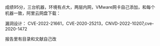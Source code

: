 成绩95分，三台机器，环境有点大，两层内网，VMware网卡自己添加，和每个机器一致，阿里云网盘下载：

漏洞设计：
CVE-2022-21661，CVE-2020-25213，CNVD-2022-10207,cve-2020-1472

报告里有目录和文献自己改
